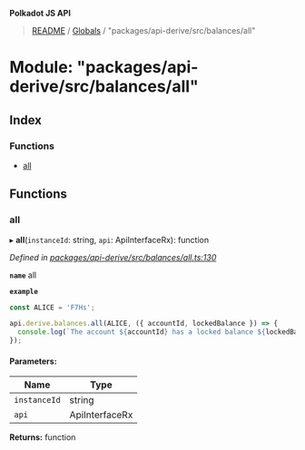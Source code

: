 **Polkadot JS API**

> [README](../README.md) / [Globals](../globals.md) / "packages/api-derive/src/balances/all"

# Module: "packages/api-derive/src/balances/all"

## Index

### Functions

* [all](_packages_api_derive_src_balances_all_.md#all)

## Functions

### all

▸ **all**(`instanceId`: string, `api`: ApiInterfaceRx): function

*Defined in [packages/api-derive/src/balances/all.ts:130](https://github.com/polkadot-js/api/blob/c27e41be3/packages/api-derive/src/balances/all.ts#L130)*

**`name`** all

**`example`** 
<BR>

```javascript
const ALICE = 'F7Hs';

api.derive.balances.all(ALICE, ({ accountId, lockedBalance }) => {
  console.log(`The account ${accountId} has a locked balance ${lockedBalance} units.`);
});
```

#### Parameters:

Name | Type |
------ | ------ |
`instanceId` | string |
`api` | ApiInterfaceRx |

**Returns:** function
